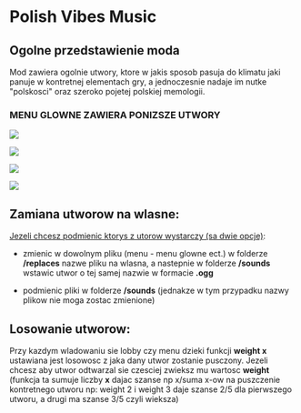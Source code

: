 # Polish Vibes Music

## Ogolne przedstawienie moda

Mod zawiera ogolnie utwory, ktore w jakis sposob pasuja do klimatu jaki panuje w kontretnej elementach gry, a jednoczesnie nadaje im nutke "polskosci" oraz szeroko pojetej polskiej memologii.

### MENU GLOWNE ZAWIERA PONIZSZE UTWORY

![](https://i.imgur.com/X1SmPz8.jpeg)

![](https://i.imgur.com/3TQ8DSO.jpeg)

![](https://i.imgur.com/jinx35D.jpeg)

![](https://i.imgur.com/oiYEDqm.jpeg)

## Zamiana utworow na wlasne:

<ins>Jezeli chcesz podmienic ktorys z utorow wystarczy (sa dwie opcje)</ins>:

- zmienic w dowolnym pliku (menu - menu glowne ect.) w folderze **/replaces** nazwe pliku na wlasna, a nastepnie w folderze **/sounds** wstawic utwor o tej samej nazwie w formacie **.ogg**

- podmienic pliki w folderze **/sounds** (jednakze w tym przypadku nazwy plikow nie moga zostac zmienione)

## Losowanie utworow:

Przy kazdym wladowaniu sie lobby czy menu dzieki funkcji **weight  x**  ustawiana jest losowosc z jaka dany utwor zostanie pusczony.
Jezeli chcesz aby utwor odtwarzal sie czesciej zwieksz mu wartosc **weight** (funkcja ta sumuje liczby **x** dajac szanse np x/suma x-ow na puszczenie kontretnego utworu np: weight 2 i weight 3 daje szanse 2/5 dla pierwszego utworu, a drugi ma szanse 3/5 czyli wieksza)

